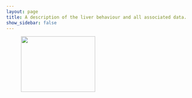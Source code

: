 ```yaml
---
layout: page
title: A description of the liver behaviour and all associated data.
show_sidebar: false
---
```

<figure>
    <img  src="https://data.nutritionallungimmunity.org/api/v1/file/5dfbccd9c1b2cfe0661e561a/download?contentDisposition=inline" width="200" height="150"/>
</figure>
